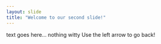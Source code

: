 ```yaml
---
layout: slide
title: "Welcome to our second slide!"
---
```

text goes here... nothing witty
Use the left arrow to go back!
